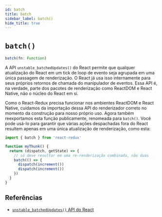```yaml
---
id: batch
title: batch
sidebar_label: batch()
hide_title: true
---
```


# `batch()`

```js
batch(fn: Function)
```

A API `unstable_batchedUpdates()` do React permite que qualquer atualização do React em um tick de loop de evento seja agrupada em uma única passagem de renderização. O React já usa isso internamente para seus próprios retornos de chamada do manipulador de eventos. Essa API é, na verdade, parte dos pacotes de renderização como ReactDOM e React Native, não o núcleo do React em si.

Como o React-Redux precisa funcionar nos ambientes ReactDOM e React Native, cuidamos da importação dessa API do renderizador correto no momento da construção para nosso próprio uso. Agora também reexportamos esta função publicamente, renomeada para `batch()`. Você pode usá-lo para garantir que várias ações despachadas fora do React resultem apenas em uma única atualização de renderização, como esta:

```js
import { batch } from 'react-redux'

function myThunk() {
  return (dispatch, getState) => {
    // só deve resultar em uma re-renderização combinada, não duas
    batch(() => {
      dispatch(increment())
      dispatch(increment())
    })
  }
}
```

## Referências

- [`unstable_batchedUpdates()` API do React](https://github.com/facebook/react/commit/b41883fc708cd24d77dcaa767cde814b50b457fe)

